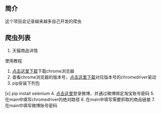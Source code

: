 ## 简介

这个项目会记录越来越多自己开发的爬虫

## 爬虫列表

1. 天猫商品详情

使用教程

1. [点击这里下载](https://www.google.com/chrome/)下载chrome浏览器
2. 查看chrome浏览器的版本号，[点击这里下载](http://chromedriver.storage.googleapis.com/index.html)对应版本号的chromedriver驱动
3. pip安装下列包

[x] pip install selenium
4. [点击这里](https://account.weibo.com/set/bindsns/bindtaobao)登录微博，并通过微博绑定淘宝账号密码
5. 在main中填写chromedriver的绝对路径
6. 在main中填写需要抓取的商品链接
7. 在main中填写微博账号密码